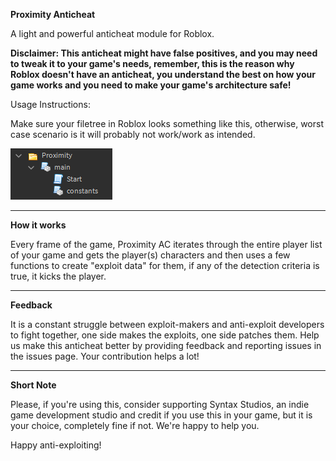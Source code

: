 **Proximity Anticheat**

A light and powerful anticheat module for Roblox.

**Disclaimer: This anticheat might have false positives, and you may need to tweak it to your game's needs, remember, this is the reason why Roblox doesn't have an anticheat, you understand the best on how your game works and you need to make your game's architecture safe!**

Usage Instructions:

Make sure your filetree in Roblox looks something like this, otherwise, worst case scenario is it will probably not work/work as intended.

![alt text](https://github.com/xTrayambak/Proximity-Anticheat/blob/main/github_assets/filetree_example.png)

_______

**How it works**

Every frame of the game, Proximity AC iterates through the entire player list of your game and gets the player(s) characters and then uses a few functions to create "exploit data" for them, if any of the detection criteria is true, it kicks the player.

_______
**Feedback**

It is a constant struggle between exploit-makers and anti-exploit developers to fight together, one side makes the exploits, one side patches them. Help us make this anticheat better by providing feedback and reporting issues in the issues page. Your contribution helps a lot!

_______
**Short Note**

Please, if you're using this, consider supporting Syntax Studios, an indie game development studio and credit if you use this in your game, but it is your choice, completely fine if not. We're happy to help you.

Happy anti-exploiting!
